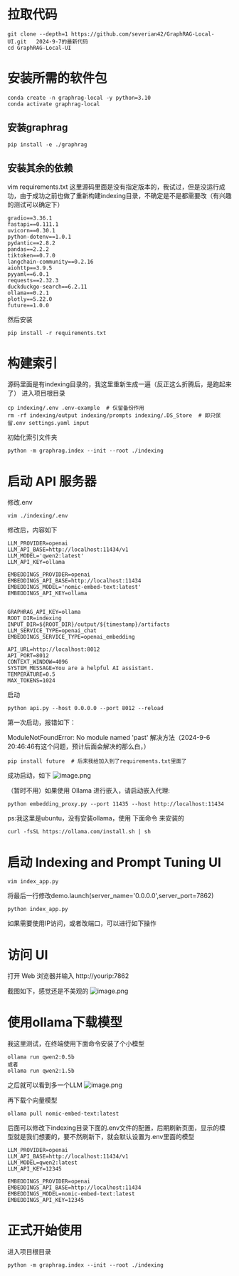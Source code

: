# 拉取代码

```shell
git clone --depth=1 https://github.com/severian42/GraphRAG-Local-UI.git   2024-9-7的最新代码
cd GraphRAG-Local-UI
```
# 安装所需的软件包

```
conda create -n graphrag-local -y python=3.10
conda activate graphrag-local
```

## 安装graphrag

```shell
pip install -e ./graphrag
```
## 安装其余的依赖

vim requirements.txt  这里源码里面是没有指定版本的，我试过，但是没运行成功，由于成功之前也做了重新构建indexing目录，不确定是不是都需要改（有兴趣的测试可以确定下）

```
gradio==3.36.1
fastapi==0.111.1
uvicorn==0.30.1
python-dotenv==1.0.1
pydantic==2.8.2
pandas==2.2.2
tiktoken==0.7.0
langchain-community==0.2.16
aiohttp==3.9.5
pyyaml==6.0.1
requests==2.32.3
duckduckgo-search==6.2.11
ollama==0.2.1
plotly==5.22.0
future==1.0.0

```
然后安装
```
pip install -r requirements.txt
```

# 构建索引
源码里面是有indexing目录的，我这里重新生成一遍（反正这么折腾后，是跑起来了）
进入项目根目录

```
cp indexing/.env .env-example  # 仅留备份作用
rm -rf indexing/output indexing/prompts indexing/.DS_Store  # 即只保留.env settings.yaml input 
```
初始化索引文件夹


```
python -m graphrag.index --init --root ./indexing
```

# 启动 API 服务器
修改.env

```
vim ./indexing/.env
```
修改后，内容如下

```
LLM_PROVIDER=openai
LLM_API_BASE=http://localhost:11434/v1
LLM_MODEL='qwen2:latest'
LLM_API_KEY=ollama

EMBEDDINGS_PROVIDER=openai
EMBEDDINGS_API_BASE=http://localhost:11434
EMBEDDINGS_MODEL='nomic-embed-text:latest'
EMBEDDINGS_API_KEY=ollama


GRAPHRAG_API_KEY=ollama
ROOT_DIR=indexing
INPUT_DIR=${ROOT_DIR}/output/${timestamp}/artifacts
LLM_SERVICE_TYPE=openai_chat
EMBEDDINGS_SERVICE_TYPE=openai_embedding

API_URL=http://localhost:8012
API_PORT=8012
CONTEXT_WINDOW=4096
SYSTEM_MESSAGE=You are a helpful AI assistant.
TEMPERATURE=0.5
MAX_TOKENS=1024
```

启动
```
python api.py --host 0.0.0.0 --port 8012 --reload
```
第一次启动，报错如下：

ModuleNotFoundError: No module named 'past'
解决方法（2024-9-6 20:46:46有这个问题，预计后面会解决的那么白，）

```
pip install future  # 后来我给加入到了requirements.txt里面了
```

成功启动，如下
![image.png](https://gitee.com/hxc8/images9/raw/master/img/202409062058756.png)


（暂时不用）如果使用 Ollama 进行嵌入，请启动嵌入代理: 

```
python embedding_proxy.py --port 11435 --host http://localhost:11434
```

ps:我这里是ubuntu，没有安装ollama，使用 下面命令 来安装的

```shell
curl -fsSL https://ollama.com/install.sh | sh
```


# 启动 Indexing and Prompt Tuning UI

```
vim index_app.py
```
将最后一行修改demo.launch(server_name='0.0.0.0',server_port=7862)

```shell
python index_app.py
```
如果需要使用IP访问，或者改端口，可以进行如下操作

# 访问 UI
打开 Web 浏览器并输入 http://yourip:7862


截图如下，感觉还是不美观的
![image.png](https://gitee.com/hxc8/images9/raw/master/img/202409062116950.png)

# 使用ollama下载模型
我这里测试，在终端使用下面命令安装了个小模型

```
ollama run qwen2:0.5b
或者
ollama run qwen2:1.5b
```
之后就可以看到多一个LLM
![image.png](https://gitee.com/hxc8/images9/raw/master/img/202409062139624.png)

再下载个向量模型

```
ollama pull nomic-embed-text:latest
```

后面可以修改下indexing目录下面的.env文件的配置，后期刷新页面，显示的模型就是我们想要的，要不然刷新下，就会默认设置为.env里面的模型

```
LLM_PROVIDER=openai
LLM_API_BASE=http://localhost:11434/v1
LLM_MODEL=qwen2:latest
LLM_API_KEY=12345

EMBEDDINGS_PROVIDER=openai
EMBEDDINGS_API_BASE=http://localhost:11434
EMBEDDINGS_MODEL=nomic-embed-text:latest
EMBEDDINGS_API_KEY=12345

```


# 正式开始使用
进入项目根目录

```
python -m graphrag.index --init --root ./indexing

```
